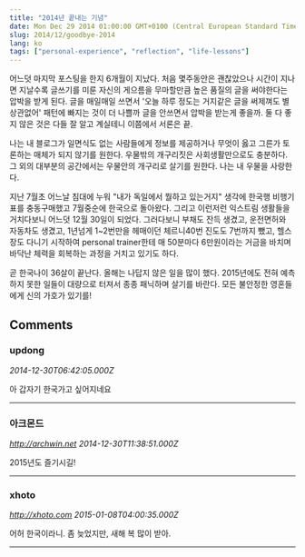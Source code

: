 ```yaml
---
title: "2014년 끝내는 기념"
date: Mon Dec 29 2014 01:00:00 GMT+0100 (Central European Standard Time)
slug: 2014/12/goodbye-2014
lang: ko
tags: ["personal-experience", "reflection", "life-lessons"]
---
```


어느덧 마지막 포스팅을 한지 6개월이 지났다. 처음 몇주동안은 괜찮았으나 시간이 지나면 지날수록 글쓰기를 미룬 자신의 게으름을 무마할만큼 높은 품질의 글을 써야한다는 압박을 받게 된다. 글을 매일매일 쓰면서 '오늘 하루 정도는 거지같은 글을 써제껴도 별 상관없어' 패턴에 빠지는 것이 더 나쁠까 글을 안쓰면서 압박을 받는게 좋을까. 둘 다 좋지 않은 것은 다들 잘 알고 계실테니 이쯤에서 서론은 끝.

나는 내 블로그가 일면식도 없는 사람들에게 정보를 제공하거나 무엇이 옳고 그른가 토론하는 매체가 되지 않기를 원한다. 우물밖의 개구리짓은 사회생활만으로도 충분하다. 그 외의 대부분의 공간에서는 우물안의 개구리로 살기를 원한다. 나는 내 우물을 사랑한다.

지난 7월초 어느날 침대에 누워 "내가 독일에서 뭘하고 있는거지" 생각에 한국행 비행기표를 충동구매했고 7월중순에 한국으로 돌아왔다. 그리고 이런저런 익스트림 생활들을 거치다보니 어느덧 12월 30일이 되었다. 그러다보니 부채도 잔득 생겼고, 운전면허와 자동차도 생겼고, 1년넘게 1~2번만을 헤매이던 체르니40번 진도도 7번까지 뺐고, 헬스장도 다니기 시작하여 personal trainer한테 매 50분마다 6만원이라는 거금을 바치며 바닥난 체력을 회복하는 과정을 거치고 있기도 하다.

곧 한국나이 36살이 끝난다. 올해는 나답지 않은 일을 많이 했다. 2015년에도 전혀 예측하지 못한 일들이 대량으로 터져서 종종 패닉하며 살기를 바란다. 모든 불안정한 영혼들에게 신의 가호가 있기를!

## Comments

### updong
*2014-12-30T06:42:05.000Z*

아 갑자기 한국가고 싶어지네요

---

### 아크몬드
*http://archwin.net*
*2014-12-30T11:38:51.000Z*

2015년도 즐기시길!

---

### xhoto
*http://xhoto.com*
*2015-01-08T04:00:35.000Z*

어허 한국이라니.
좀 늦었지만, 새해 복 많이 받아.

---
